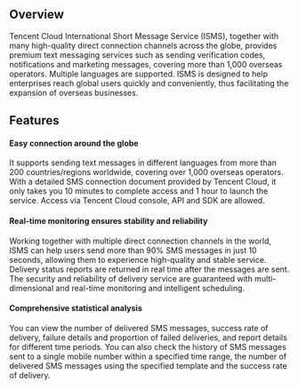 ## Overview

Tencent Cloud International Short Message Service (ISMS), together with many high-quality direct connection channels across the globe, provides premium text messaging services such as sending verification codes, notifications and marketing messages, covering more than 1,000 overseas operators. Multiple languages are supported. ISMS is designed to help enterprises reach global users quickly and conveniently, thus facilitating the expansion of overseas businesses.


## Features

#### Easy connection around the globe
It supports sending text messages in different languages from more than 200 countries/regions worldwide, covering over 1,000 overseas operators. With a detailed SMS connection document provided by Tencent Cloud, it only takes you 10 minutes to complete access and 1 hour to launch the service. Access via Tencent Cloud console, API and SDK are allowed.


#### Real-time monitoring ensures stability and reliability
Working together with multiple direct connection channels in the world, ISMS can help users send more than 90% SMS messages in just 10 seconds, allowing them to experience high-quality and stable service. Delivery status reports are returned in real time after the messages are sent. The security and reliability of delivery service are guaranteed with multi-dimensional and real-time monitoring and intelligent scheduling.


#### Comprehensive statistical analysis
You can view the number of delivered SMS messages, success rate of delivery, failure details and proportion of failed deliveries, and report details for different time periods. You can also check the history of SMS messages sent to a single mobile number within a specified time range, the number of delivered SMS messages using the specified template and the success rate of delivery.
